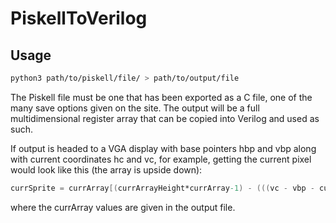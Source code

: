 # PiskellToVerilog
## Usage
```Bash
python3 path/to/piskell/file/ > path/to/output/file
```
The Piskell file must be one that has been exported as a C file, one of the many save options given on the site. The output will be a full multidimensional register array that can be copied into
Verilog and used as such.

If output is headed to a VGA display with base pointers hbp and vbp along with current coordinates hc and vc, for example, getting the current pixel would look like this (the array is upside down):
```Verilog
currSprite = currArray[(currArrayHeight*currArray-1) - (((vc - vbp - currSpriteY) * currArrayWidth) + ((hc - hbp - currSpriteX)))];
```
where the currArray values are given in the output file.
